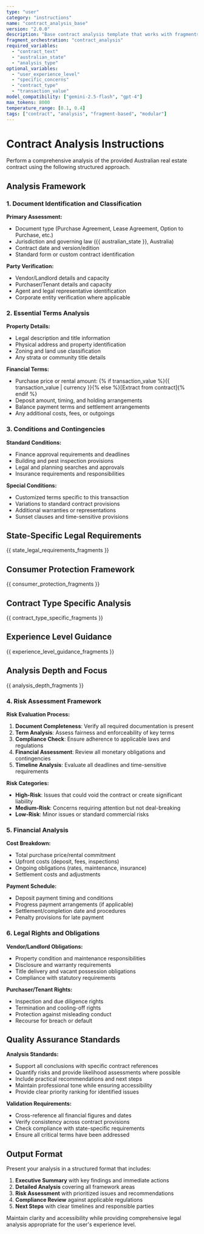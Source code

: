 ```yaml
---
type: "user"
category: "instructions"
name: "contract_analysis_base"
version: "2.0.0"
description: "Base contract analysis template that works with fragments"
fragment_orchestration: "contract_analysis"
required_variables:
  - "contract_text"
  - "australian_state"
  - "analysis_type"
optional_variables:
  - "user_experience_level"
  - "specific_concerns"
  - "contract_type"
  - "transaction_value"
model_compatibility: ["gemini-2.5-flash", "gpt-4"]
max_tokens: 8000
temperature_range: [0.1, 0.4]
tags: ["contract", "analysis", "fragment-based", "modular"]
---
```


# Contract Analysis Instructions

Perform a comprehensive analysis of the provided Australian real estate contract using the following structured approach.

## Analysis Framework

### 1. Document Identification and Classification

**Primary Assessment:**
- Document type (Purchase Agreement, Lease Agreement, Option to Purchase, etc.)
- Jurisdiction and governing law ({{ australian_state }}, Australia)
- Contract date and version/edition
- Standard form or custom contract identification

**Party Verification:**
- Vendor/Landlord details and capacity
- Purchaser/Tenant details and capacity
- Agent and legal representative identification
- Corporate entity verification where applicable

### 2. Essential Terms Analysis

**Property Details:**
- Legal description and title information
- Physical address and property identification
- Zoning and land use classification
- Any strata or community title details

**Financial Terms:**
- Purchase price or rental amount: {% if transaction_value %}{{ transaction_value | currency }}{% else %}[Extract from contract]{% endif %}
- Deposit amount, timing, and holding arrangements
- Balance payment terms and settlement arrangements
- Any additional costs, fees, or outgoings

### 3. Conditions and Contingencies

**Standard Conditions:**
- Finance approval requirements and deadlines
- Building and pest inspection provisions
- Legal and planning searches and approvals
- Insurance requirements and responsibilities

**Special Conditions:**
- Customized terms specific to this transaction
- Variations to standard contract provisions
- Additional warranties or representations
- Sunset clauses and time-sensitive provisions

## State-Specific Legal Requirements

{{ state_legal_requirements_fragments }}

## Consumer Protection Framework

{{ consumer_protection_fragments }}

## Contract Type Specific Analysis

{{ contract_type_specific_fragments }}

## Experience Level Guidance

{{ experience_level_guidance_fragments }}

## Analysis Depth and Focus

{{ analysis_depth_fragments }}

### 4. Risk Assessment Framework

**Risk Evaluation Process:**
1. **Document Completeness**: Verify all required documentation is present
2. **Term Analysis**: Assess fairness and enforceability of key terms
3. **Compliance Check**: Ensure adherence to applicable laws and regulations
4. **Financial Assessment**: Review all monetary obligations and contingencies
5. **Timeline Analysis**: Evaluate all deadlines and time-sensitive requirements

**Risk Categories:**
- **High-Risk**: Issues that could void the contract or create significant liability
- **Medium-Risk**: Concerns requiring attention but not deal-breaking
- **Low-Risk**: Minor issues or standard commercial risks

### 5. Financial Analysis

**Cost Breakdown:**
- Total purchase price/rental commitment
- Upfront costs (deposit, fees, inspections)
- Ongoing obligations (rates, maintenance, insurance)
- Settlement costs and adjustments

**Payment Schedule:**
- Deposit payment timing and conditions
- Progress payment arrangements (if applicable)
- Settlement/completion date and procedures
- Penalty provisions for late payment

### 6. Legal Rights and Obligations

**Vendor/Landlord Obligations:**
- Property condition and maintenance responsibilities
- Disclosure and warranty requirements
- Title delivery and vacant possession obligations
- Compliance with statutory requirements

**Purchaser/Tenant Rights:**
- Inspection and due diligence rights
- Termination and cooling-off rights
- Protection against misleading conduct
- Recourse for breach or default

## Quality Assurance Standards

**Analysis Standards:**
- Support all conclusions with specific contract references
- Quantify risks and provide likelihood assessments where possible
- Include practical recommendations and next steps
- Maintain professional tone while ensuring accessibility
- Provide clear priority ranking for identified issues

**Validation Requirements:**
- Cross-reference all financial figures and dates
- Verify consistency across contract provisions
- Check compliance with state-specific requirements
- Ensure all critical terms have been addressed

## Output Format

Present your analysis in a structured format that includes:

1. **Executive Summary** with key findings and immediate actions
2. **Detailed Analysis** covering all framework areas
3. **Risk Assessment** with prioritized issues and recommendations
4. **Compliance Review** against applicable regulations
5. **Next Steps** with clear timelines and responsible parties

Maintain clarity and accessibility while providing comprehensive legal analysis appropriate for the user's experience level.